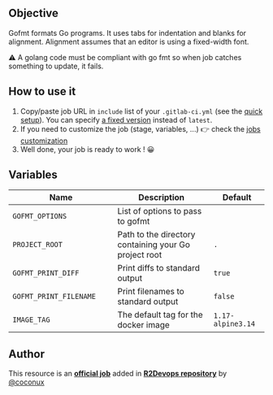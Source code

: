 ## Objective

Gofmt formats Go programs. It uses tabs for indentation and blanks for alignment. Alignment assumes that an editor is using a fixed-width font.

⚠️ A golang code must be compliant with go fmt so when job catches something to update, it fails.

## How to use it

1. Copy/paste job URL in `include` list of your `.gitlab-ci.yml` (see the [quick setup](/use-the-hub/#quick-setup)). You can specify [a fixed version](#changelog) instead of `latest`.
1. If you need to customize the job (stage, variables, ...) 👉 check the [jobs
   customization](/use-the-hub/#jobs-customization)
1. Well done, your job is ready to work ! 😀

## Variables

| Name | Description | Default |
| ---- | ----------- | ------- |
| `GOFMT_OPTIONS` <img width=100/> | List of options to pass to gofmt <img width=175/>| ` ` <img width=100/>|
| `PROJECT_ROOT` <img width=100/> | Path to the directory containing your Go project root| `.` |
| `GOFMT_PRINT_DIFF` <img width=100/> | Print diffs to standard output| `true` |
| `GOFMT_PRINT_FILENAME` <img width=100/> | Print filenames to standard output| `false` |
| `IMAGE_TAG` | The default tag for the docker image | `1.17-alpine3.14`  |



## Author
This resource is an **[official job](https://docs.r2devops.io/faq-labels/)** added in [**R2Devops repository**](https://gitlab.com/r2devops/hub) by [@coconux](https://gitlab.com/coconux)
